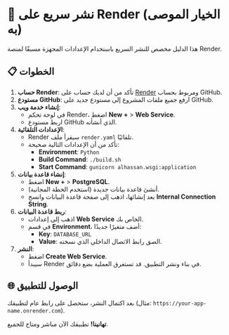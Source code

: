 # 🚀 نشر سريع على Render (الخيار الموصى به)

هذا الدليل مخصص للنشر السريع باستخدام الإعدادات المجهزة مسبقًا لمنصة Render.

## 📋 الخطوات

1.  **حساب Render**: تأكد من أن لديك حساب على [Render](https://render.com) ومربوط بحساب GitHub.
2.  **مستودع GitHub**: ارفع جميع ملفات المشروع إلى مستودع جديد على GitHub.
3.  **إنشاء خدمة ويب**:
    *   في لوحة تحكم Render، اضغط **New +** > **Web Service**.
    *   اربط مستودع GitHub الذي أنشأته.
4.  **الإعدادات التلقائية**:
    *   Render سيقرأ ملف `render.yaml` تلقائيًا.
    *   تأكد من أن الإعدادات التالية صحيحة:
        *   **Environment**: `Python`
        *   **Build Command**: `./build.sh`
        *   **Start Command**: `gunicorn alhassan.wsgi:application`
5.  **إنشاء قاعدة بيانات**:
    *   اضغط **New +** > **PostgreSQL**.
    *   أنشئ قاعدة بيانات جديدة (استخدم الخطة المجانية).
    *   بعد إنشائها، اذهب إلى صفحة قاعدة البيانات وانسخ **Internal Connection String**.
6.  **ربط قاعدة البيانات**:
    *   اذهب إلى إعدادات **Web Service** الخاص بك.
    *   في قسم **Environment**، أضف متغيرًا جديدًا:
        *   **Key**: `DATABASE_URL`
        *   **Value**: الصق رابط الاتصال الداخلي الذي نسخته.
7.  **النشر**:
    *   اضغط **Create Web Service**.
    *   سيبدأ Render في بناء ونشر التطبيق. قد تستغرق العملية بضع دقائق.

## 🌐 الوصول للتطبيق

بعد اكتمال النشر، ستحصل على رابط عام لتطبيقك (مثال: `https://your-app-name.onrender.com`).

**تهانينا!** تطبيقك الآن مباشر ومتاح للجميع.
